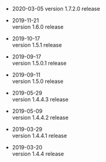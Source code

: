 
* 2020-03-05
version 1.7.2.0 release 

* 2019-11-21  
version 1.6.0 release  

* 2019-10-17  
version 1.5.1 release     
    
* 2019-09-17  
version 1.5.0.1 release   
   
* 2019-09-11  
version 1.5.0 release   
     
* 2019-05-29  
version 1.4.4.3 release  
    
* 2019-05-09  
version 1.4.4.2 release   
   
* 2019-03-29  
version 1.4.4.1 release    
  
* 2019-03-20  
version 1.4.4 release        
